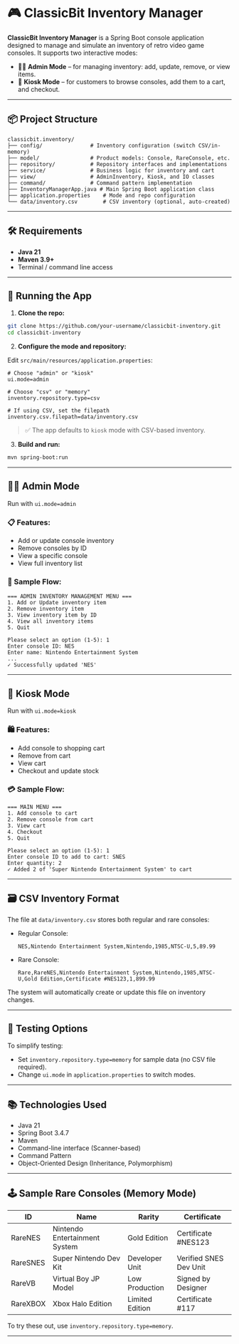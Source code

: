 
# 🎮 ClassicBit Inventory Manager

**ClassicBit Inventory Manager** is a Spring Boot console application designed to manage and simulate an inventory of retro video game consoles. It supports two interactive modes:

- 🧑‍💼 **Admin Mode** – for managing inventory: add, update, remove, or view items.
- 🛒 **Kiosk Mode** – for customers to browse consoles, add them to a cart, and checkout.

---

## 📦 Project Structure

```
classicbit.inventory/
├── config/               # Inventory configuration (switch CSV/in-memory)
├── model/                # Product models: Console, RareConsole, etc.
├── repository/           # Repository interfaces and implementations
├── service/              # Business logic for inventory and cart
├── view/                 # AdminInventory, Kiosk, and IO classes
├── command/              # Command pattern implementation
├── InventoryManagerApp.java # Main Spring Boot application class
├── application.properties    # Mode and repo configuration
└── data/inventory.csv        # CSV inventory (optional, auto-created)
```

---

## 🛠 Requirements

- **Java 21**
- **Maven 3.9+**
- Terminal / command line access

---

## 🚀 Running the App

1. **Clone the repo:**

```bash
git clone https://github.com/your-username/classicbit-inventory.git
cd classicbit-inventory
```

2. **Configure the mode and repository:**

Edit `src/main/resources/application.properties`:

```properties
# Choose "admin" or "kiosk"
ui.mode=admin

# Choose "csv" or "memory"
inventory.repository.type=csv

# If using CSV, set the filepath
inventory.csv.filepath=data/inventory.csv
```

> ✅ The app defaults to `kiosk` mode with CSV-based inventory.

3. **Build and run:**

```bash
mvn spring-boot:run
```

---

## 🧑‍💼 Admin Mode

Run with `ui.mode=admin`

### 📋 Features:

- Add or update console inventory
- Remove consoles by ID
- View a specific console
- View full inventory list

### 🧪 Sample Flow:

```
=== ADMIN INVENTORY MANAGEMENT MENU ===
1. Add or Update inventory item
2. Remove inventory item
3. View inventory item by ID
4. View all inventory items
5. Quit

Please select an option (1-5): 1
Enter console ID: NES
Enter name: Nintendo Entertainment System
...
✓ Successfully updated 'NES'
```

---

## 🛒 Kiosk Mode

Run with `ui.mode=kiosk`

### 🛍 Features:

- Add console to shopping cart
- Remove from cart
- View cart
- Checkout and update stock

### 💳 Sample Flow:

```
=== MAIN MENU ===
1. Add console to cart
2. Remove console from cart
3. View cart
4. Checkout
5. Quit

Please select an option (1-5): 1
Enter console ID to add to cart: SNES
Enter quantity: 2
✓ Added 2 of 'Super Nintendo Entertainment System' to cart
```

---

## 🗃 CSV Inventory Format

The file at `data/inventory.csv` stores both regular and rare consoles:

- Regular Console:
  ```
  NES,Nintendo Entertainment System,Nintendo,1985,NTSC-U,5,89.99
  ```

- Rare Console:
  ```
  Rare,RareNES,Nintendo Entertainment System,Nintendo,1985,NTSC-U,Gold Edition,Certificate #NES123,1,899.99
  ```

The system will automatically create or update this file on inventory changes.

---

## 🧪 Testing Options

To simplify testing:

- Set `inventory.repository.type=memory` for sample data (no CSV file required).
- Change `ui.mode` in `application.properties` to switch modes.

---

## 📚 Technologies Used

- Java 21
- Spring Boot 3.4.7
- Maven
- Command-line interface (Scanner-based)
- Command Pattern
- Object-Oriented Design (Inheritance, Polymorphism)

---

## 🕹 Sample Rare Consoles (Memory Mode)

| ID         | Name                                | Rarity            | Certificate              |
|------------|-------------------------------------|-------------------|--------------------------|
| RareNES    | Nintendo Entertainment System       | Gold Edition      | Certificate #NES123      |
| RareSNES   | Super Nintendo Dev Kit              | Developer Unit    | Verified SNES Dev Unit   |
| RareVB     | Virtual Boy JP Model                | Low Production    | Signed by Designer       |
| RareXBOX   | Xbox Halo Edition                   | Limited Edition   | Certificate #117         |

To try these out, use `inventory.repository.type=memory`.

---
